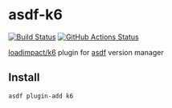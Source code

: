 # asdf-k6
[![Build Status](https://travis-ci.org/grimoh/asdf-k6.svg?branch=master)](https://travis-ci.org/grimoh/asdf-k6)
[![GitHub Actions Status](https://github.com/grimoh/asdf-k6/workflows/Main%20workflow/badge.svg?branch=master)](https://github.com/grimoh/asdf-k6/actions)

[loadimpact/k6](https://github.com/loadimpact/k6) plugin for [asdf](https://github.com/asdf-vm/asdf) version manager

## Install
```
asdf plugin-add k6
```
